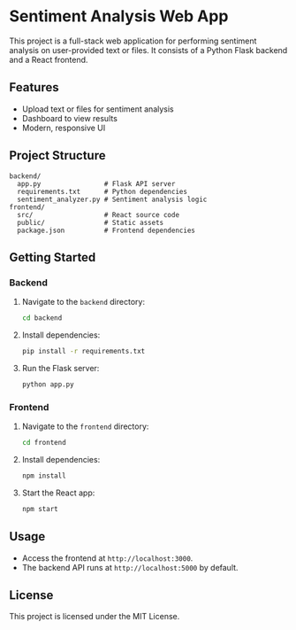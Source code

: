 # Sentiment Analysis Web App

This project is a full-stack web application for performing sentiment analysis on user-provided text or files. It consists of a Python Flask backend and a React frontend.

## Features
- Upload text or files for sentiment analysis
- Dashboard to view results
- Modern, responsive UI

## Project Structure
```
backend/
  app.py                # Flask API server
  requirements.txt      # Python dependencies
  sentiment_analyzer.py # Sentiment analysis logic
frontend/
  src/                  # React source code
  public/               # Static assets
  package.json          # Frontend dependencies
```

## Getting Started

### Backend
1. Navigate to the `backend` directory:
   ```bash
   cd backend
   ```
2. Install dependencies:
   ```bash
   pip install -r requirements.txt
   ```
3. Run the Flask server:
   ```bash
   python app.py
   ```

### Frontend
1. Navigate to the `frontend` directory:
   ```bash
   cd frontend
   ```
2. Install dependencies:
   ```bash
   npm install
   ```
3. Start the React app:
   ```bash
   npm start
   ```

## Usage
- Access the frontend at `http://localhost:3000`.
- The backend API runs at `http://localhost:5000` by default.

## License
This project is licensed under the MIT License.
